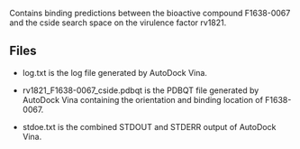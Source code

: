 Contains binding predictions between the bioactive compound F1638-0067 and the cside search space on the virulence factor rv1821.

## Files

- log.txt is the log file generated by AutoDock Vina.

- rv1821_F1638-0067_cside.pdbqt is the PDBQT file generated by AutoDock Vina containing the orientation and binding location of F1638-0067.

- stdoe.txt is the combined STDOUT and STDERR output of AutoDock Vina.

